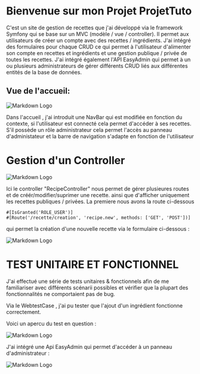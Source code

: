 # Bienvenue sur mon Projet ProjetTuto


C'est un site de gestion de recettes que j'ai développé via le framework Symfony qui se base sur un MVC (modèle / vue / controller).
Il permet aux utilisateurs de créer un compte avec des recettes / ingrédients.
J'ai intégré des formulaires pour chaque CRUD ce qui permet à l'utilisateur d'alimenter son compte en recettes et ingrédients et une gestion publique / privée de toutes les recettes.
J'ai intégré également l'API EasyAdmin qui permet à un ou plusieurs administrateurs de gérer différents CRUD liés aux différentes entités de la base de données.

## Vue de l'accueil: 

![Markdown Logo](https://zupimages.net/up/23/22/oj0m.png)

Dans l'accueil , j'ai introduit une NavBar qui est modifiée en fonction du contexte, si l'utilisateur est connecté cela permet d'accéder à ses recettes.
S'il possède un rôle administrateur cela permet l'accès au panneau d'administateur et la barre de navigation s'adapte en fonction de l'utilisateur


# Gestion d'un Controller 


![Markdown Logo](https://www.zupimages.net/up/23/12/tm4l.png)

Ici le controller "RecipeController" nous permet de gérer plusieures routes et de créér/modifier/suprimer une recette.
ainsi que d'afficher uniquement les recettes publiques / privées.
La premiere nous avons la route ci-dessous

```
#[IsGranted('ROLE_USER')]
#[Route('/recette/creation', 'recipe.new', methods: ['GET', 'POST'])] 
```
qui permet la création d'une nouvelle recette via le formulaire ci-dessous :

![Markdown Logo](https://zupimages.net/up/23/22/cmu4.png)


# TEST UNITAIRE ET FONCTIONNEL


J'ai effectué une série de tests unitaires & fonctionnels afin de me familiariser avec différents scénarii possibles et vérifier que la plupart des fonctionnalités ne comportaient pas de bug.

Via le WebtestCase , j'ai pu tester que l'ajout d'un ingrédient fonctionne correctement.

Voici un apercu du test en question :

![Markdown Logo](https://www.zupimages.net/up/23/12/lebg.png)


J'ai intégré une Api EasyAdmin qui permet d'accéder à un panneau d'administrateur :


![Markdown Logo](https://www.zupimages.net/up/23/12/bb4l.png)
